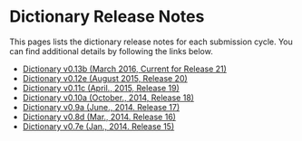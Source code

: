 # Dictionary Release Notes

This pages lists the dictionary release notes for each submission cycle. You can find additional details by following the links below.

* [Dictionary v0.13b (March 2016, Current for Release 21)][1]
* [Dictionary v0.12e (August 2015, Release 20)][2]
* [Dictionary v0.11c (April., 2015, Release 19)][3]
* [Dictionary v0.10a (October., 2014, Release 18)][4]
* [Dictionary v0.9a (June., 2014. Release 17)][5]
* [Dictionary v0.8d (Mar., 2014. Release 16)][6]
* [Dictionary v0.7e (Jan., 2014. Release 15)][7]

[1]: release-21.md
[2]: release-20.md
[3]: release-19.md
[4]: release-18.md
[5]: release-17.md
[6]: release-16.md
[7]: release-15.md
